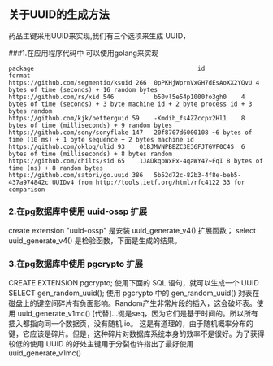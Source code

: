## 关于UUID的生成方法
药品主键采用UUID来实现,我们有三个选项来生成 UUID，

###1.在应用程序代码中
  可以使用golang来实现
  ```
package	                                            id	                                                              format
https://github.com/segmentio/ksuid 266	0pPKHjWprnVxGH7dEsAoXX2YQvU	4 bytes of time (seconds) + 16 random bytes
https://github.com/rs/xid 546	        b50vl5e54p1000fo3gh0	4 bytes of time (seconds) + 3 byte machine id + 2 byte process id + 3 bytes random
https://github.com/kjk/betterguid 59	-Kmdih_fs4ZZccpx2Hl1	8 bytes of time (milliseconds) + 9 random bytes
https://github.com/sony/sonyflake 147	20f8707d6000108	~6 bytes of time (10 ms) + 1 byte sequence + 2 bytes machine id
https://github.com/oklog/ulid 93	01BJMVNPBBZC3E36FJTGVF0C4S	6 bytes of time (milliseconds) + 8 bytes random
https://github.com/chilts/sid 65	1JADkqpWxPx-4qaWY47~FqI	8 bytes of time (ns) + 8 random bytes
https://github.com/satori/go.uuid 386	5b52d72c-82b3-4f8e-beb5-437a974842c	UUIDv4 from http://tools.ietf.org/html/rfc4122 33 for comparison
```
### 2.在pg数据库中使用 uuid-ossp 扩展
 create extension "uuid-ossp" 是安装 uuid_generate_v4() 扩展函数；
   select uuid_generate_v4() 是检验函数，下面是生成的结果。

### 3.在pg数据库中使用 pgcrypto 扩展
CREATE EXTENSION pgcrypto;
使用下面的 SQL 语句，就可以生成一个 UUID
SELECT gen_random_uuid();
使用 pgcrypto 中的 gen_random_uuid() 对表在磁盘上的键空间碎片有负面影响。Random产生非常片段的插入，这会破坏表。使用 uuid_generate_v1mc() [代替]…键是seq，因为它们是基于时间的。所以所有插入都指向同一个数据页，没有随机 io。
这是有道理的，由于随机概率分布的键，它应该是碎片。但是，这种碎片对数据库系统本身的效率不是很好。为了获得较低的使用 UUID 的好处主键用于分裂也许指出了最好使用 uuid_generate_v1mc() 

